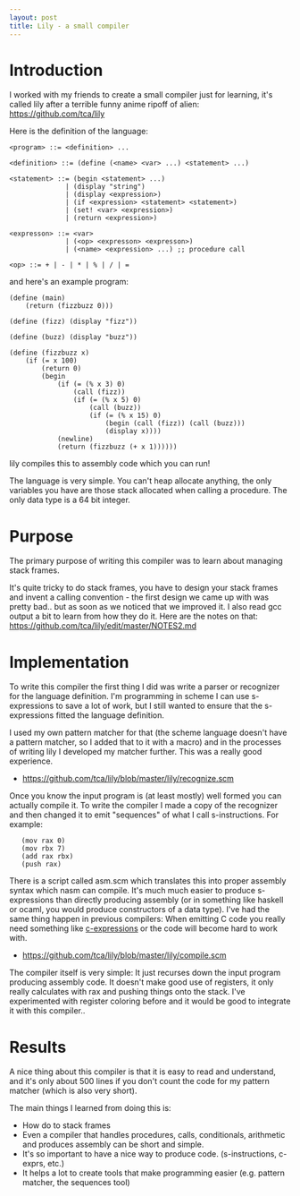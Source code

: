```yaml
---
layout: post
title: Lily - a small compiler
---
```


# Introduction

I worked with my friends to create a small compiler just for learning, it's called lily after a terrible funny anime ripoff of alien: https://github.com/tca/lily

Here is the definition of the language:

```
<program> ::= <definition> ...

<definition> ::= (define (<name> <var> ...) <statement> ...)

<statement> ::= (begin <statement> ...)
              | (display "string")
              | (display <expression>)
              | (if <expression> <statement> <statement>)
              | (set! <var> <expression>)
              | (return <expression>)

<expresson> ::= <var>
              | (<op> <expresson> <expresson>)
              | (<name> <expression> ...) ;; procedure call

<op> ::= + | - | * | % | / | =
```

and here's an example program:

```
(define (main)
    (return (fizzbuzz 0)))

(define (fizz) (display "fizz"))

(define (buzz) (display "buzz"))

(define (fizzbuzz x)
    (if (= x 100)
        (return 0)
        (begin
            (if (= (% x 3) 0)
                (call (fizz))
                (if (= (% x 5) 0)
                    (call (buzz))
                    (if (= (% x 15) 0)
                        (begin (call (fizz)) (call (buzz)))
                        (display x))))
            (newline)
            (return (fizzbuzz (+ x 1))))))
```

lily compiles this to assembly code which you can run!

The language is very simple. You can't heap allocate anything, the only variables you have are those stack allocated when calling a procedure. The only data type is a 64 bit integer.

# Purpose

The primary purpose of writing this compiler was to learn about managing stack frames.

It's quite tricky to do stack frames, you have to design your stack frames and invent a calling convention - the first design we came up with was pretty bad.. but as soon as we noticed that we improved it. I also read gcc output a bit to learn from how they do it. Here are the notes on that: https://github.com/tca/lily/edit/master/NOTES2.md

# Implementation

To write this compiler the first thing I did was write a parser or recognizer for the language definition. I'm programming in scheme I can use s-expressions to save a lot of work, but I still wanted to ensure that the s-expressions fitted the language definition.

I used my own pattern matcher for that (the scheme language doesn't have a pattern matcher, so I added that to it with a macro) and in the processes of writing lily I developed my matcher further. This was a really good experience.

* https://github.com/tca/lily/blob/master/lily/recognize.scm

Once you know the input program is (at least mostly) well formed you can actually compile it. To write the compiler I made a copy of the recognizer and then changed it to emit "sequences" of what I call s-instructions. For example:

```
   (mov rax 0)
   (mov rbx 7)
   (add rax rbx)
   (push rax)
```

There is a script called asm.scm which translates this into proper assembly syntax which nasm can compile. It's much much easier to produce s-expressions than directly producing assembly (or in something like haskell or ocaml, you would produce constructors of a data type). I've had the same thing happen in previous compilers: When emitting C code you really need something like [c-expressions](https://github.com/orchid-hybrid/c-exprs/) or the code will become hard to work with.

* https://github.com/tca/lily/blob/master/lily/compile.scm

The compiler itself is very simple: It just recurses down the input program producing assembly code. It doesn't make good use of registers, it only really calculates with rax and pushing things onto the stack. I've experimented with register coloring before and it would be good to integrate it with this compiler..

# Results

A nice thing about this compiler is that it is easy to read and understand, and it's only about 500 lines if you don't count the code for my pattern matcher (which is also very short).

The main things I learned from doing this is:

* How do to stack frames
* Even a compiler that handles procedures, calls, conditionals, arithmetic and produces assembly can be short and simple.
* It's so important to have a nice way to produce code. (s-instructions, c-exprs, etc.)
* It helps a lot to create tools that make programming easier (e.g. pattern matcher, the sequences tool)
